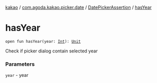 [kakao](../../index.md) / [com.agoda.kakao.picker.date](../index.md) / [DatePickerAssertion](index.md) / [hasYear](./has-year.md)

# hasYear

`open fun hasYear(year: `[`Int`](https://kotlinlang.org/api/latest/jvm/stdlib/kotlin/-int/index.html)`): `[`Unit`](https://kotlinlang.org/api/latest/jvm/stdlib/kotlin/-unit/index.html)

Check if picker dialog contain selected year

### Parameters

`year` - year